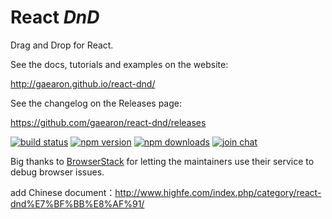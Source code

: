 React *DnD*
=========

Drag and Drop for React.

See the docs, tutorials and examples on the website:

http://gaearon.github.io/react-dnd/

See the changelog on the Releases page:

https://github.com/gaearon/react-dnd/releases

[![build status](https://img.shields.io/travis/gaearon/react-dnd/master.svg?style=flat-square)](https://travis-ci.org/gaearon/react-dnd)
[![npm version](https://img.shields.io/npm/v/react-dnd.svg?style=flat-square)](https://www.npmjs.com/package/react-dnd)
[![npm downloads](https://img.shields.io/npm/dm/react-dnd.svg?style=flat-square)](https://www.npmjs.com/package/react-dnd)
[![join chat](https://img.shields.io/badge/gitter-join%20chat-blue.svg?style=flat-square)](https://gitter.im/gaearon/react-dnd)  

Big thanks to [BrowserStack](https://www.browserstack.com) for letting the maintainers use their service to debug browser issues.

add Chinese document：http://www.highfe.com/index.php/category/react-dnd%E7%BF%BB%E8%AF%91/
